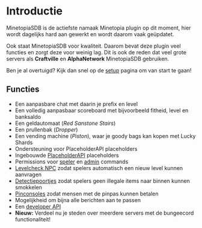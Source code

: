 # Introductie

MinetopiaSDB is de actiefste namaak Minetopia plugin op dit moment, hier wordt dagelijks hard aan gewerkt en wordt daarom vaak geüpdatet.

Ook staat MinetopiaSDB voor kwaliteit. Daarom bevat deze plugin veel functies en zorgt deze voor weinig lag. Dit is ook de reden dat veel grote servers als **Craftville** en **AlphaNetwork** MinetopiaSDB gebruiken.

Ben je al overtuigd? Kijk dan snel op de [setup](setup.md) pagina om van start te gaan!

## Functies

* Een aanpasbare chat met daarin je prefix en level
* Een volledig aanpasbaar scoreboard met bijvoorbeeld fitheid, level en banksaldo
* Een geldautomaat (_Red Sanstone Stairs_)
* Een prullenbak (_Dropper_)
* Een vending machine (_Piston_), waar je goody bags kan kopen met Lucky Shards
* Ondersteuning voor PlaceholderAPI placeholders
* Ingebouwde [PlaceholderAPI](placeholders/placeholderapi.md) placeholders
* Permissions voor [speler](commands/player.md) en [admin](commands/admin.md) commands
* [Levelcheck NPC](tutorials/levelchecknpc.md) zodat spelers automatisch een nieuw level kunnen aanvragen
* [Detectiepoortjes](tutorials/detectiongate.md) zodat spelers geen illegale items naar binnen kunnen smokkelen
* [Pinconsoles](commands/banking.md#hoe-gebruik-ik-pinconsoles) zodat mensen met de pinpas kunnen betalen
* Mogelijkheid om bijna alle berichten aan te passen
* Een [developer API](https://docs.minetopiasdb.nl)
* **Nieuw:** Verdeel nu je steden over meerdere servers met de bungeecord functionaliteit!

